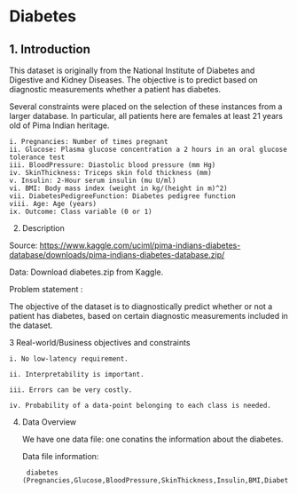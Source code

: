 # Diabetes

## 1. Introduction

This dataset is originally from the National Institute of Diabetes and Digestive and Kidney Diseases. The objective is to predict based on diagnostic measurements whether a patient has diabetes.

Several constraints were placed on the selection of these instances from a larger database. In particular, all patients here are females at least 21 years old of Pima Indian heritage.

    i. Pregnancies: Number of times pregnant
    ii. Glucose: Plasma glucose concentration a 2 hours in an oral glucose tolerance test
    iii. BloodPressure: Diastolic blood pressure (mm Hg)
    iv. SkinThickness: Triceps skin fold thickness (mm)
    v. Insulin: 2-Hour serum insulin (mu U/ml)
    vi. BMI: Body mass index (weight in kg/(height in m)^2)
    vii. DiabetesPedigreeFunction: Diabetes pedigree function
    viii. Age: Age (years)
    ix. Outcome: Class variable (0 or 1)


2. Description

Source: https://www.kaggle.com/uciml/pima-indians-diabetes-database/downloads/pima-indians-diabetes-database.zip/

Data: Download diabetes.zip from Kaggle.

Problem statement :

The objective of the dataset is to diagnostically predict whether or not a patient has diabetes, based on certain diagnostic measurements included in the dataset. 

3 Real-world/Business objectives and constraints

    i. No low-latency requirement.
    
    ii. Interpretability is important.
    
    iii. Errors can be very costly.
    
    iv. Probability of a data-point belonging to each class is needed.
    
4. Data Overview

   We have one data file: one conatins the information about the diabetes.

    Data file information:

        diabetes (Pregnancies,Glucose,BloodPressure,SkinThickness,Insulin,BMI,DiabetesPedigreeFunction,Age,Outcome)

    
